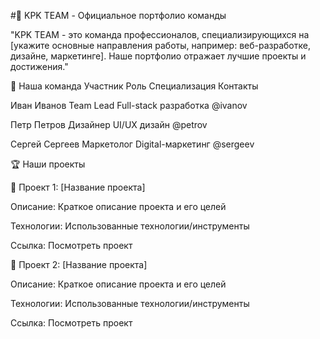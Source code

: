 #🚀 KPK TEAM - Официальное портфолио команды

"KPK TEAM - это команда профессионалов, специализирующихся на [укажите основные направления работы, например: веб-разработке, дизайне, маркетинге]. Наше портфолио отражает лучшие проекты и достижения."

👥 Наша команда
Участник	Роль	Специализация	Контакты

Иван Иванов	Team Lead	Full-stack разработка	@ivanov

Петр Петров	Дизайнер	UI/UX дизайн	@petrov

Сергей Сергеев	Маркетолог	Digital-маркетинг	@sergeev

🏆 Наши проекты

🔹 Проект 1: [Название проекта]

Описание: Краткое описание проекта и его целей

Технологии: Использованные технологии/инструменты

Ссылка: Посмотреть проект

🔹 Проект 2: [Название проекта]

Описание: Краткое описание проекта и его целей

Технологии: Использованные технологии/инструменты

Ссылка: Посмотреть проект

